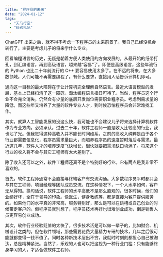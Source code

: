 ```yaml
---
title: "程序员的未来"
date: "2024-01-12"
tags: 
  - "天马行空"
  - "码农札记"
---
```


ChatGPT 出来之后，就不得不考虑一下程序员的未来前景了。我自己已经没机会转行了，主要是考虑儿子的将来学什么专业。

回看编程语言的历史，无疑是朝着方便人类使用的方向发展的。从最开始的纸带打孔，到汇编语言，再到高级语言，越来越“容易”了。即便是高级语言，这些年流行的 Python 也比二十年前流行的 C++ 要容易使用太多了。在不远的将来，在大多数领域，人们可能不再需要编程了。有什么要求，直接用人话告诉计算机即可。

通向这一目标的最大障碍在于让计算机完全理解自然语言。最近大语言模型的发展，基本上已经扫清了这一障碍。淘汰编程语言指日可待了。当然，程序员这个行业不会完全消失。仍然会有少量的底层开发岗位需要职业程序员。考虑到需求量的降低，而这些年又培养了大量的软件专业人才，到时候恐怕程序员会非常难找工作。

其实，就算人工智能发展的没这么快，我可能也不会建议儿子将来选择计算机软件作为专业方向。必须承认，过去二十年，软件工程师一直是收入比较高的行业，我也沾了光。但我觉得这种高收入并不能长时间维系，之前的高收入纯粹是由于各个行业都需要信息化，程序员需求量巨大，而培养程序员的速度暂时落后与需求。最近这几年，软件人才的培养速度飞快增长，很快就要把需求缺口填满了。将来这个行业的收入将不会与其它工程师有太大差别了。

除了收入还可以之外，软件工程师还真不是个特别好的行业。它有两点是我非常不喜欢的。

首先，软件工程师通常不会直接与终端客户有交流沟通。大多数程序员平时都只会与其它工程师、项目经理等团队成员交流。在这种情况下，一个人水平如何，客户无从得知。换句话说，软件工程师的水平高低不是那么直观的，很多时候，他们的业绩好坏，全在于领导的印象。像医生，健身教练等，都是直接为客户提供服务的。如果他们的水平真的非常高，服务特别好，那么是可以在跳槽或自己创业的时候带走客户的。但程序员就别想了，程序员技术再好也很难创业成功，倒是销售人员更容易创业成功。

其次，软件行业经验贬值的太快了。很多技术活是可以做一辈子的，比如财会、机械设计之类的。但在软件领域，那些需要花费大量精力专研的技术，几年之后很可能就都变得一钱不值了。同时各种新技术层出不穷，我就时时刻刻都担心自己被淘汰，总是精神紧张。当然了，乐观的人也可以把这视为一种行业门槛：只有能够终身学习的人，才适合做软件工程师。
